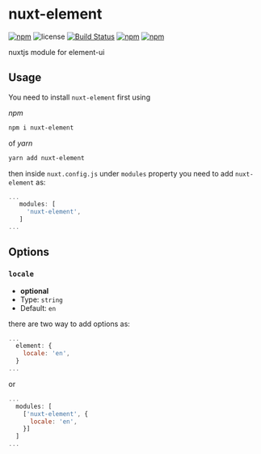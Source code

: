 # nuxt-element

[![npm](https://img.shields.io/npm/v/nuxt-element.svg)](https://www.npmjs.com/package/nuxt-element) ![license](https://img.shields.io/github/license/khofaai/nuxt-element.svg) [![Build Status](https://travis-ci.org/khofaai/nuxt-element.svg?branch=master)](https://travis-ci.org/khofaai/nuxt-element) [![npm](https://img.shields.io/npm/dw/nuxt-element.svg)](https://www.npmjs.com/package/nuxt-element) [![npm](https://img.shields.io/npm/dt/nuxt-element.svg)](https://www.npmjs.com/package/nuxt-element)

nuxtjs module for element-ui

## Usage

You need to install `nuxt-element` first using

*npm*
```bash
npm i nuxt-element
```

of *yarn*

```bash
yarn add nuxt-element
```

then inside `nuxt.config.js` under `modules` property you need to add `nuxt-element` as:

```js
...
   modules: [
     'nuxt-element',
   ]
...
```

## Options

### `locale`

- **optional**
- Type: `string`
- Default: `en`

there are two way to add options as:

```js
...
  element: {
    locale: 'en',
  }
...
```

or
```js
...
  modules: [
    ['nuxt-element', {
      locale: 'en',
    }]
  ]
...
```

